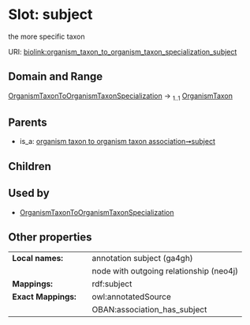 
# Slot: subject


the more specific taxon

URI: [biolink:organism_taxon_to_organism_taxon_specialization_subject](https://w3id.org/biolink/organism_taxon_to_organism_taxon_specialization_subject)


## Domain and Range

[OrganismTaxonToOrganismTaxonSpecialization](OrganismTaxonToOrganismTaxonSpecialization.md) &#8594;  <sub>1..1</sub> [OrganismTaxon](OrganismTaxon.md)

## Parents

 *  is_a: [organism taxon to organism taxon association➞subject](organism_taxon_to_organism_taxon_association_subject.md)

## Children


## Used by

 * [OrganismTaxonToOrganismTaxonSpecialization](OrganismTaxonToOrganismTaxonSpecialization.md)

## Other properties

|  |  |  |
| --- | --- | --- |
| **Local names:** | | annotation subject (ga4gh) |
|  | | node with outgoing relationship (neo4j) |
| **Mappings:** | | rdf:subject |
| **Exact Mappings:** | | owl:annotatedSource |
|  | | OBAN:association_has_subject |

